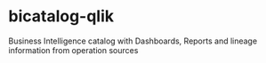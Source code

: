 # bicatalog-qlik
Business Intelligence catalog with Dashboards, Reports and lineage information from operation sources
